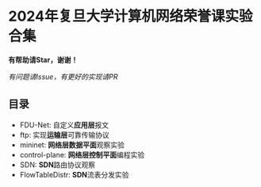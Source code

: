 # 2024年复旦大学计算机网络荣誉课实验合集

**有帮助请Star，谢谢！**

*有问题请Issue，有更好的实现请PR*

## 目录

- FDU-Net: 自定义**应用层**报文 
- ftp: 实现**运输层**可靠传输协议
- mininet: **网络层数据平面**观察实验
- control-plane: **网络层控制平面**编程实验
- SDN: **SDN**路由协议观察
- FlowTableDistr: **SDN**流表分发实验
